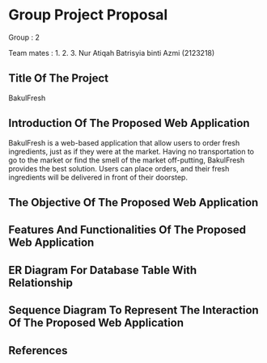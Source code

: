 # Group Project Proposal

Group : 2

Team mates :
1.
2.
3. Nur Atiqah Batrisyia binti Azmi (2123218)

## Title Of The Project
BakulFresh

## Introduction Of The Proposed Web Application
BakulFresh is a web-based application that allow users to order fresh ingredients, just as if they were at the market. Having no transportation to go to the market or find the smell of the market off-putting, BakulFresh provides the best solution. Users can place orders, and their fresh ingredients will be delivered in front of their doorstep. 

## The Objective Of The Proposed Web Application

## Features And Functionalities Of The Proposed Web Application
## ER Diagram For Database Table With Relationship
## Sequence Diagram To Represent The Interaction Of The Proposed Web Application
## References
